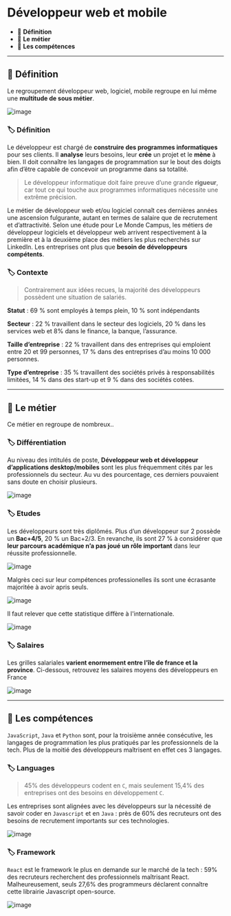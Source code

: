 # Développeur web et mobile

*  🔖 **Définition**
*  🔖 **Le métier**
*  🔖 **Les compétences**

___

## 📑 Définition

Le regroupement développeur web, logiciel, mobile regroupe en lui même une **multitude de sous métier**.

![image](./resources/developpeur.jpg)

### 🏷️ **Définition**

Le développeur est chargé de **construire des programmes informatiques** pour ses clients. Il **analyse** leurs besoins, leur **crée** un projet et le **mène** à bien. Il doit connaître les langages de programmation sur le bout des doigts afin d’être capable de concevoir un programme dans sa totalité.

> Le développeur informatique doit faire preuve d’une grande **rigueur**, car tout ce qui touche aux programmes informatiques nécessite une extrême précision.

Le métier de développeur web et/ou logiciel connaît ces dernières années une ascension fulgurante, autant en termes de salaire que de recrutement et d’attractivité. Selon une étude pour Le Monde Campus, les métiers de développeur logiciels et développeur web arrivent respectivement à la première et à la deuxième place des métiers les plus recherchés sur LinkedIn. Les entreprises ont plus que **besoin de développeurs compétents**. 

### 🏷️ **Contexte**

> Contrairement aux idées recues, la majorité des développeurs possèdent une situation de salariés.

**Statut** : 69 % sont employés à temps plein, 10 % sont indépendants

**Secteur** : 22 % travaillent dans le secteur des logiciels, 20 % dans les services web et 8% dans le finance, la banque, l’assurance.

**Taille d’entreprise** : 22 % travaillent dans des entreprises qui emploient entre 20 et 99 personnes, 17 % dans des entreprises d’au moins 10 000 personnes.

**Type d’entreprise** : 35 % travaillent des sociétés privés à responsabilités limitées, 14 % dans des start-up et 9 % dans des sociétés cotées.

___

## 📑 Le métier

Ce métier en regroupe de nombreux..

### 🏷️ **Différentiation**

Au niveau des intitulés de poste, **Développeur web et développeur d’applications desktop/mobiles** sont les plus fréquemment cités par les professionnels du secteur. Au vu des pourcentage, ces derniers pouvaient sans doute en choisir plusieurs.

![image](./resources/developpeur-intitule-poste.jpg)

### 🏷️ **Etudes**

Les développeurs sont très diplômés. Plus d’un développeur sur 2 possède un **Bac+4/5**, 20 % un Bac+2/3. En revanche, ils sont 27 % à considérer que **leur parcours académique n’a pas joué un rôle important** dans leur réussite professionnelle.

![image](./resources/etudes-developpeurs.jpg)

Malgrès ceci sur leur compétences professionelles ils sont une écrasante majoritée à avoir apris seuls.

![image](./resources/autodidacte-developpeurs.jpg)

Il faut relever que cette statistique diffère à l'internationale.

![image](./resources/autodidacte.png)

### 🏷️ **Salaires**

Les grilles salariales **varient enormement entre l'île de france et la province**. Ci-dessous, retrouvez les salaires moyens des développeurs en France

![image](./resources/salaire-developpeurs-france-2017.jpg)

___

## 📑 Les compétences

`JavaScript`, `Java` et `Python` sont, pour la troisième année consécutive, les langages de programmation les plus pratiqués par les professionnels de la tech. Plus de la moitié des développeurs maîtrisent en effet ces 3 langages.

### 🏷️ **Languages**

> 45% des développeurs codent en `C`, mais seulement 15,4% des entreprises ont des besoins en développement `C`. 

Les entreprises sont alignées avec les développeurs sur la nécessité de savoir coder en `Javascript` et en `Java` : près de 60% des recruteurs ont des besoins de recrutement importants sur ces technologies. 

![image](./resources/devstack.png)

### 🏷️ **Framework**

`React` est le framework le plus en demande sur le marché de la tech : 59% des recruteurs recherchent des professionnels maîtrisant React. Malheureusement, seuls 27,6% des programmeurs déclarent connaître cette librairie Javascript open-source. 

![image](./resources/devframeworks.png)